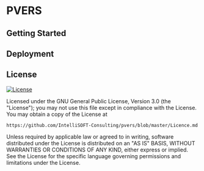 # PVERS

## Getting Started 

## Deployment

## License
[![License](http://img.shields.io/:license-gnu-blue.svg?style=flat-square)](http://badges.gnu-license.org) 

Licensed under the GNU General Public License, Version 3.0 (the "License");
you may not use this file except in compliance with the License.
You may obtain a copy of the License at

    https://github.com/IntelliSOFT-Consulting/pvers/blob/master/Licence.md

Unless required by applicable law or agreed to in writing, software
distributed under the License is distributed on an "AS IS" BASIS,
WITHOUT WARRANTIES OR CONDITIONS OF ANY KIND, either express or implied.
See the License for the specific language governing permissions and
limitations under the License.
